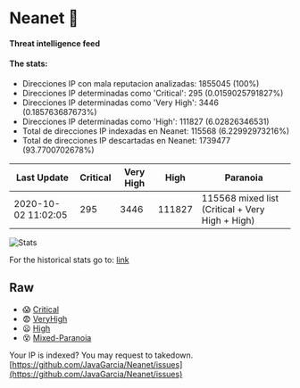 # Neanet :hocho:
#### Threat intelligence feed
#### The stats:

- Direcciones IP con mala reputacion analizadas: 1855045 (100%)
- Direcciones IP determinadas como 'Critical':  295 (0.0159025791827%)
- Direcciones IP determinadas como 'Very High':  3446 (0.185763687673%)
- Direcciones IP determinadas como 'High':  111827 (6.02826346531)
- Total de direcciones IP indexadas en Neanet:  115568 (6.22992973216%)
- Total de direcciones IP descartadas en Neanet:  1739477 (93.7700702678%)

| Last Update | Critical | Very High | High | Paranoia |
| --- | --- | --- | --- | --- |
| 2020-10-02 11:02:05 | 295 | 3446 | 111827 | 115568 mixed list (Critical + Very High + High)|

![Stats](https://docs.google.com/spreadsheets/d/e/2PACX-1vSnaNMIXVabIpDJjufMlzH7poXnshF3mgd8Is1g9ytUEzVsP5my4Trn8f-xkoLLQ38xpL3HtmUexLo6/pubchart?oid=501124687&format=image)

For the historical stats go to: [link](/stats.csv)
## Raw
- :scream: [Critical](https://raw.githubusercontent.com/JavaGarcia/Neanet/master/blacklists/neanet_critical.txt)
- :fearful: [VeryHigh](https://raw.githubusercontent.com/JavaGarcia/Neanet/master/blacklists/neanet_veryHigh.txtt)
- :frowning: [High](https://raw.githubusercontent.com/JavaGarcia/Neanet/master/blacklists/neanet_high.txt)
- :dizzy_face: [Mixed-Paranoia](https://raw.githubusercontent.com/JavaGarcia/Neanet/master/blacklists/neanet_all.txt)


Your IP is indexed? You may request to takedown. [https://github.com/JavaGarcia/Neanet/issues](https://github.com/JavaGarcia/Neanet/issues)










































































































































































































































































































































































































































































































































































































































































































































































































































































































































































































































































































































































































